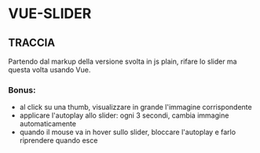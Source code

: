 # VUE-SLIDER

## TRACCIA

Partendo dal markup della versione svolta in js plain, rifare lo slider ma questa volta usando Vue.

### Bonus:

- al click su una thumb, visualizzare in grande l'immagine corrispondente
- applicare l'autoplay allo slider: ogni 3 secondi, cambia immagine automaticamente
- quando il mouse va in hover sullo slider, bloccare l'autoplay e farlo riprendere quando esce
